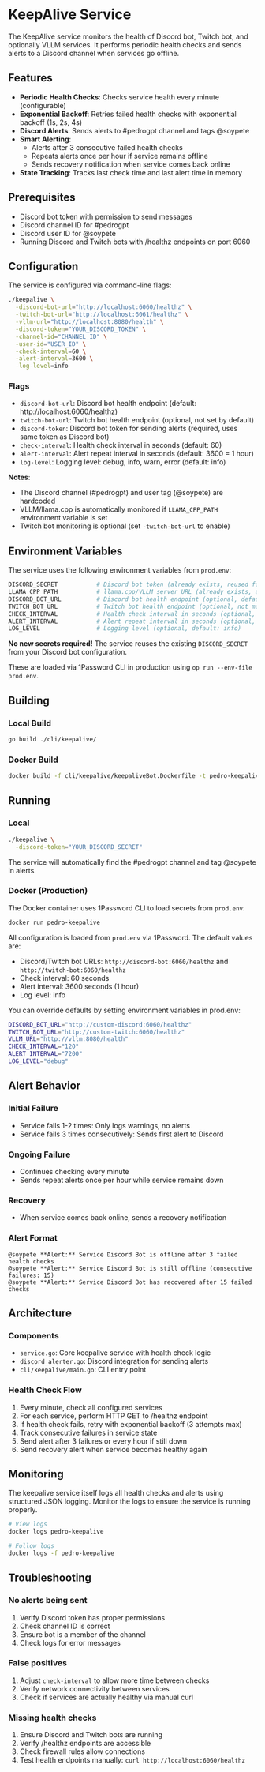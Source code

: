 # KeepAlive Service

The KeepAlive service monitors the health of Discord bot, Twitch bot, and optionally VLLM services. It performs periodic health checks and sends alerts to a Discord channel when services go offline.

## Features

- **Periodic Health Checks**: Checks service health every minute (configurable)
- **Exponential Backoff**: Retries failed health checks with exponential backoff (1s, 2s, 4s)
- **Discord Alerts**: Sends alerts to #pedrogpt channel and tags @soypete
- **Smart Alerting**:
  - Alerts after 3 consecutive failed health checks
  - Repeats alerts once per hour if service remains offline
  - Sends recovery notification when service comes back online
- **State Tracking**: Tracks last check time and last alert time in memory

## Prerequisites

- Discord bot token with permission to send messages
- Discord channel ID for #pedrogpt
- Discord user ID for @soypete
- Running Discord and Twitch bots with /healthz endpoints on port 6060

## Configuration

The service is configured via command-line flags:

```bash
./keepalive \
  -discord-bot-url="http://localhost:6060/healthz" \
  -twitch-bot-url="http://localhost:6061/healthz" \
  -vllm-url="http://localhost:8080/health" \
  -discord-token="YOUR_DISCORD_TOKEN" \
  -channel-id="CHANNEL_ID" \
  -user-id="USER_ID" \
  -check-interval=60 \
  -alert-interval=3600 \
  -log-level=info
```

### Flags

- `discord-bot-url`: Discord bot health endpoint (default: http://localhost:6060/healthz)
- `twitch-bot-url`: Twitch bot health endpoint (optional, not set by default)
- `discord-token`: Discord bot token for sending alerts (required, uses same token as Discord bot)
- `check-interval`: Health check interval in seconds (default: 60)
- `alert-interval`: Alert repeat interval in seconds (default: 3600 = 1 hour)
- `log-level`: Logging level: debug, info, warn, error (default: info)

**Notes**:
- The Discord channel (#pedrogpt) and user tag (@soypete) are hardcoded
- VLLM/llama.cpp is automatically monitored if `LLAMA_CPP_PATH` environment variable is set
- Twitch bot monitoring is optional (set `-twitch-bot-url` to enable)

## Environment Variables

The service uses the following environment variables from `prod.env`:

```bash
DISCORD_SECRET           # Discord bot token (already exists, reused for alerts)
LLAMA_CPP_PATH           # llama.cpp/VLLM server URL (already exists, auto-monitored if set)
DISCORD_BOT_URL          # Discord bot health endpoint (optional, default: http://discord-bot:6060/healthz)
TWITCH_BOT_URL           # Twitch bot health endpoint (optional, not monitored by default)
CHECK_INTERVAL           # Health check interval in seconds (optional, default: 60)
ALERT_INTERVAL           # Alert repeat interval in seconds (optional, default: 3600)
LOG_LEVEL                # Logging level (optional, default: info)
```

**No new secrets required!** The service reuses the existing `DISCORD_SECRET` from your Discord bot configuration.

These are loaded via 1Password CLI in production using `op run --env-file prod.env`.

## Building

### Local Build

```bash
go build ./cli/keepalive/
```

### Docker Build

```bash
docker build -f cli/keepalive/keepaliveBot.Dockerfile -t pedro-keepalive .
```

## Running

### Local

```bash
./keepalive \
  -discord-token="YOUR_DISCORD_SECRET"
```

The service will automatically find the #pedrogpt channel and tag @soypete in alerts.

### Docker (Production)

The Docker container uses 1Password CLI to load secrets from `prod.env`:

```bash
docker run pedro-keepalive
```

All configuration is loaded from `prod.env` via 1Password. The default values are:
- Discord/Twitch bot URLs: `http://discord-bot:6060/healthz` and `http://twitch-bot:6060/healthz`
- Check interval: 60 seconds
- Alert interval: 3600 seconds (1 hour)
- Log level: info

You can override defaults by setting environment variables in prod.env:
```bash
DISCORD_BOT_URL="http://custom-discord:6060/healthz"
TWITCH_BOT_URL="http://custom-twitch:6060/healthz"
VLLM_URL="http://vllm:8080/health"
CHECK_INTERVAL="120"
ALERT_INTERVAL="7200"
LOG_LEVEL="debug"
```

## Alert Behavior

### Initial Failure
- Service fails 1-2 times: Only logs warnings, no alerts
- Service fails 3 times consecutively: Sends first alert to Discord

### Ongoing Failure
- Continues checking every minute
- Sends repeat alerts once per hour while service remains down

### Recovery
- When service comes back online, sends a recovery notification

### Alert Format

```
@soypete **Alert:** Service Discord Bot is offline after 3 failed health checks
@soypete **Alert:** Service Discord Bot is still offline (consecutive failures: 15)
@soypete **Alert:** Service Discord Bot has recovered after 15 failed checks
```

## Architecture

### Components

- `service.go`: Core keepalive service with health check logic
- `discord_alerter.go`: Discord integration for sending alerts
- `cli/keepalive/main.go`: CLI entry point

### Health Check Flow

1. Every minute, check all configured services
2. For each service, perform HTTP GET to /healthz endpoint
3. If health check fails, retry with exponential backoff (3 attempts max)
4. Track consecutive failures in service state
5. Send alert after 3 failures or every hour if still down
6. Send recovery alert when service becomes healthy again

## Monitoring

The keepalive service itself logs all health checks and alerts using structured JSON logging. Monitor the logs to ensure the service is running properly.

```bash
# View logs
docker logs pedro-keepalive

# Follow logs
docker logs -f pedro-keepalive
```

## Troubleshooting

### No alerts being sent

1. Verify Discord token has proper permissions
2. Check channel ID is correct
3. Ensure bot is a member of the channel
4. Check logs for error messages

### False positives

1. Adjust `check-interval` to allow more time between checks
2. Verify network connectivity between services
3. Check if services are actually healthy via manual curl

### Missing health checks

1. Ensure Discord and Twitch bots are running
2. Verify /healthz endpoints are accessible
3. Check firewall rules allow connections
4. Test health endpoints manually: `curl http://localhost:6060/healthz`
